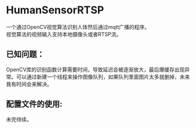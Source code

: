 # HumanSensorRTSP
一个通过OpenCV视觉算法识别人体然后通过mqtt广播的程序。  
视觉算法的视频输入支持本地摄像头或者RTSP流。  
## 已知问题：
OpenCV库的识别函数计算需要时间，导致延迟会被逐渐放大，最后爆缓存出现异常。可以通过新建一个线程来操作图像队列，如果队列里面图片太多就删掉，未来我有时间会来解决。
## 配置文件的使用:
未完待续。
